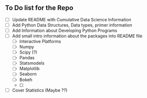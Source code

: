 ## To Do list for the Repo

- [ ] Update README with Cumulative Data Science Information  
- [ ] Add Python Data Structures, Data types, primer information
- [ ] Add Information about Developing Python Programs
- [ ] Add small intro information about the packages into README file
  - [ ] Interactive Platforms
  - [ ] Numpy
  - [ ] Scipy (?)
  - [ ] Pandas
  - [ ] Statsmodels
  - [ ] Matplotlib
  - [ ] Seaborn
  - [ ] Bokeh
  - [ ] <More If Needed>
- [ ] Cover Statistics (Maybe ??)
